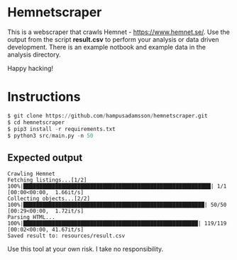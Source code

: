 # Hemnetscraper
This is a webscraper that crawls Hemnet - https://www.hemnet.se/. 
Use the output from the script **result.csv** to perform your analysis or data driven development. There is an example notbook and example data in the analysis directory.

Happy hacking!

# Instructions
```python
$ git clone https://github.com/hampusadamsson/hemnetscraper.git
$ cd hemnetscraper
$ pip3 install -r requirements.txt 
$ python3 src/main.py -n 50 
```

## Expected output
```
Crawling Hemnet
Fetching listings...[1/2]
100%|███████████████████████████████████████████████████████████| 1/1 [00:00<00:00,  1.66it/s]
Collecting objects...[2/2]
100%|█████████████████████████████████████████████████████████| 50/50 [00:29<00:00,  1.72it/s]
Parsing HTML...
100%|███████████████████████████████████████████████████████| 119/119 [00:02<00:00, 41.67it/s]
Saved result to: resources/result.csv
```

Use this tool at your own risk. I take no responsibility.